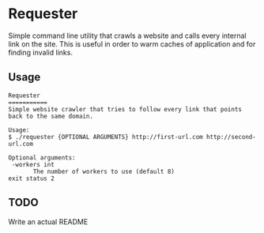# Requester

Simple command line utility that crawls a website and calls every internal
link on the site. This is useful in order to warm caches of application and
for finding invalid links.

## Usage

```
Requester
===========
Simple website crawler that tries to follow every link that points
back to the same domain.

Usage:
$ ./requester {OPTIONAL ARGUMENTS} http://first-url.com http://second-url.com

Optional arguments:
 -workers int
       The number of workers to use (default 8)
exit status 2
```

## TODO

Write an actual README
